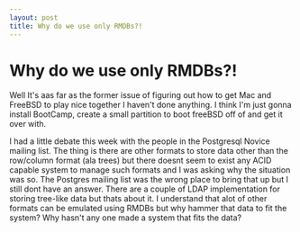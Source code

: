 ```yaml
---
layout: post
title: Why do we use only RMDBs?!
---
```

# Why do we use only RMDBs?!

Well It's aas far as the former issue of figuring out how to get Mac and FreeBSD to play nice together I haven't done anything. I think I'm just gonna install BootCamp, create a small partition to boot freeBSD off of and get it over with.

I had a little debate this week with the people in the Postgresql Novice mailing list. The thing is there are other formats to store data other than the row/column format (ala trees) but there doesnt seem to exist any ACID capable system to manage such formats and I was asking why the situation was so. The Postgres mailing list was the wrong place to bring that up but I still dont have an answer. There are a couple of LDAP implementation for storing tree-like data but thats about it. I understand that alot of other formats can be emulated using RMDBs but why hammer that data to fit the system? Why hasn't any one made a system that fits the data?


